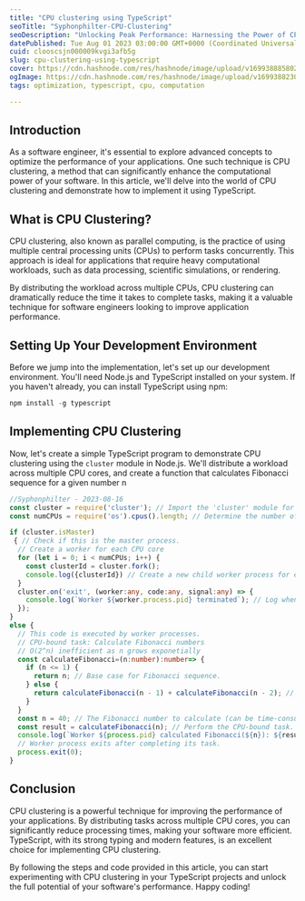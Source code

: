 ```yaml
---
title: "CPU clustering using TypeScript"
seoTitle: "Syphonphilter-CPU-Clustering"
seoDescription: "Unlocking Peak Performance: Harnessing the Power of CPU Clustering with TypeScript"
datePublished: Tue Aug 01 2023 03:00:00 GMT+0000 (Coordinated Universal Time)
cuid: clooscsjn000009kvgi3afb5g
slug: cpu-clustering-using-typescript
cover: https://cdn.hashnode.com/res/hashnode/image/upload/v1699388858021/fc99bdc3-3dcf-4900-9935-97522ff289ea.png
ogImage: https://cdn.hashnode.com/res/hashnode/image/upload/v1699388230200/96a620dd-8d36-41fc-bbda-25208eeed494.png
tags: optimization, typescript, cpu, computation

---
```


## **Introduction**

As a software engineer, it's essential to explore advanced concepts to optimize the performance of your applications. One such technique is CPU clustering, a method that can significantly enhance the computational power of your software. In this article, we'll delve into the world of CPU clustering and demonstrate how to implement it using TypeScript.

## **What is CPU Clustering?**

CPU clustering, also known as parallel computing, is the practice of using multiple central processing units (CPUs) to perform tasks concurrently. This approach is ideal for applications that require heavy computational workloads, such as data processing, scientific simulations, or rendering.

By distributing the workload across multiple CPUs, CPU clustering can dramatically reduce the time it takes to complete tasks, making it a valuable technique for software engineers looking to improve application performance.

## **Setting Up Your Development Environment**

Before we jump into the implementation, let's set up our development environment. You'll need Node.js and TypeScript installed on your system. If you haven't already, you can install TypeScript using npm:

```typescript
npm install -g typescript
```

## **Implementing CPU Clustering**

Now, let's create a simple TypeScript program to demonstrate CPU clustering using the `cluster` module in Node.js. We'll distribute a workload across multiple CPU cores, and create a function that calculates Fibonacci sequence for a given number n

```typescript
//Syphonphilter - 2023-08-16
const cluster = require('cluster'); // Import the 'cluster' module for handling clustering.
const numCPUs = require('os').cpus().length; // Determine the number of CPU cores available.

if (cluster.isMaster)
 { // Check if this is the master process.
  // Create a worker for each CPU core
  for (let i = 0; i < numCPUs; i++) {
    const clusterId = cluster.fork();
    console.log({clusterId}) // Create a new child worker process for each CPU core.
  }
  cluster.on('exit', (worker:any, code:any, signal:any) => {
    console.log(`Worker ${worker.process.pid} terminated`); // Log when a worker process dies.
  });
} 
else { 
  // This code is executed by worker processes.
  // CPU-bound task: Calculate Fibonacci numbers
  // O(2^n) inefficient as n grows exponetially
  const calculateFibonacci=(n:number):number=> {
    if (n <= 1) {
      return n; // Base case for Fibonacci sequence.
    } else {
      return calculateFibonacci(n - 1) + calculateFibonacci(n - 2); // Recursive calculation.
    }
  }
  const n = 40; // The Fibonacci number to calculate (can be time-consuming for large 'n').
  const result = calculateFibonacci(n); // Perform the CPU-bound task.
  console.log(`Worker ${process.pid} calculated Fibonacci(${n}): ${result}`); // Log the result.
  // Worker process exits after completing its task.
  process.exit(0);
}
```

## Conclusion

CPU clustering is a powerful technique for improving the performance of your applications. By distributing tasks across multiple CPU cores, you can significantly reduce processing times, making your software more efficient. TypeScript, with its strong typing and modern features, is an excellent choice for implementing CPU clustering.

By following the steps and code provided in this article, you can start experimenting with CPU clustering in your TypeScript projects and unlock the full potential of your software's performance. Happy coding!